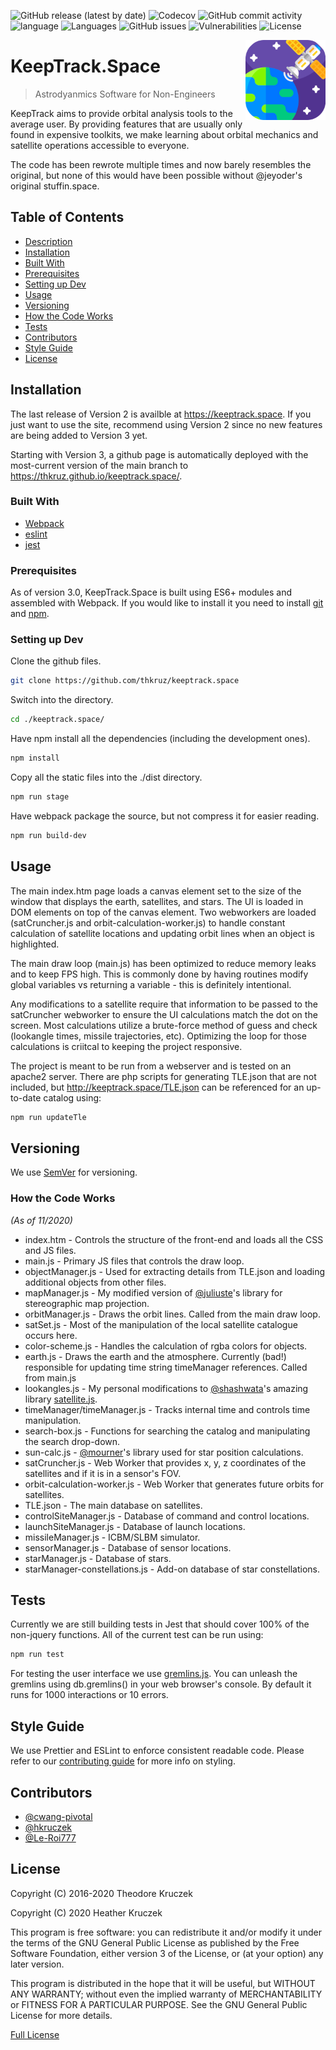 ![GitHub release (latest by date)](https://img.shields.io/github/v/release/thkruz/keeptrack.space?style=flat-square) ![Codecov](https://img.shields.io/codecov/c/github/thkruz/keeptrack.space?style=flat-square&token=RKIkZS3xDN) ![GitHub commit activity](https://img.shields.io/github/commit-activity/m/thkruz/keeptrack.space?style=flat-square) ![language](https://img.shields.io/github/languages/top/thkruz/keeptrack.space?style=flat-square) ![Languages](https://img.shields.io/github/languages/count/thkruz/keeptrack.space?style=flat-square) ![GitHub issues](https://img.shields.io/github/issues/thkruz/keeptrack.space?style=flat-square) ![Vulnerabilities](https://img.shields.io/github/workflow/status/thkruz/keeptrack.space/Test%20site%20for%20publicly%20known%20js%20vulnerabilities?label=vulnerabilities&style=flat-square) ![License](https://img.shields.io/github/license/thkruz/keeptrack.space?style=flat-square)

<img src="./src/img/logo192.png" width=128 height=128 alt="KeepTrack.Space" align="right">

# KeepTrack.Space
> Astrodyanmics Software for Non-Engineers

KeepTrack aims to provide orbital analysis tools to the average user. By providing features that are usually only found in expensive toolkits, we make learning about orbital mechanics and satellite operations accessible to everyone.

The code has been rewrote multiple times and now barely resembles the original, but none of this would have been possible without @jeyoder's original stuffin.space.

## Table of Contents
- [Description](#Description)
- [Installation](#Installation)
- [Built With](#Built-With)
- [Prerequisites](#Prerequisites)
- [Setting up Dev](#Setting-up-Dev)
- [Usage](#Usage)
- [Versioning](#Versioning)
- [How the Code Works](#How-the-Code-Works)
- [Tests](#Tests)
- [Contributors](#Contributors)
- [Style Guide](#Style-Guide)
- [License](#License)

## Installation

The last release of Version 2 is availble at https://keeptrack.space. If you just want to use the site, recommend using Version 2 since no new features are being added to Version 3 yet.

Starting with Version 3, a github page is automatically deployed with the most-current version of the main branch to https://thkruz.github.io/keeptrack.space/.

### Built With
* [Webpack](https://webpack.js.org/)
* [eslint](https://eslint.org/)
* [jest](https://jestjs.io/)

### Prerequisites
As of version 3.0, KeepTrack.Space is built using ES6+ modules and assembled with Webpack. If you would like to install it you need to install [git](https://git-scm.com/) and [npm](https://www.npmjs.com/).

### Setting up Dev

Clone the github files. 

```bash
git clone https://github.com/thkruz/keeptrack.space
```

Switch into the directory.

```bash
cd ./keeptrack.space/
```

Have npm install all the dependencies (including the development ones). 

```bash
npm install
```

Copy all the static files into the ./dist directory. 

```bash
npm run stage
```

Have webpack package the source, but not compress it for easier reading.

```bash
npm run build-dev
```

## Usage
The main index.htm page loads a canvas element set to the size of the window that displays the earth, satellites, and stars. The UI is loaded in DOM elements on top of the canvas element. Two webworkers are loaded (satCruncher.js and orbit-calculation-worker.js) to handle constant calculation of satellite locations and updating orbit lines when an object is highlighted.

The main draw loop (main.js) has been optimized to reduce memory leaks and to keep FPS high. This is commonly done by having routines modify global variables vs returning a variable - this is definitely intentional.

Any modifications to a satellite require that information to be passed to the satCruncher webworker to ensure the UI calculations match the dot on the screen. Most calculations utilize a brute-force method of guess and check (lookangle times, missile trajectories, etc). Optimizing the loop for those calculations is criitcal to keeping the project responsive.

The project is meant to be run from a webserver and is tested on an apache2 server. There are php scripts for generating TLE.json that are not included, but http://keeptrack.space/TLE.json can be referenced for an up-to-date catalog using:

```bash
npm run updateTle
```

## Versioning

We use [SemVer](http://semver.org/) for versioning.

### How the Code Works
*(As of 11/2020)*
* index.htm - Controls the structure of the front-end and loads all the CSS and JS files.
* main.js - Primary JS files that controls the draw loop.
* objectManager.js - Used for extracting details from TLE.json and loading additional objects from other files.
* mapManager.js - My modified version of [@juliuste](https://github.com/juliuste/projections)'s library for stereographic map projection.
* orbitManager.js - Draws the orbit lines. Called from the main draw loop.
* satSet.js - Most of the manipulation of the local satellite catalogue occurs here.
* color-scheme.js - Handles the calculation of rgba colors for objects.
* earth.js - Draws the earth and the atmosphere. Currently (bad!) responsible for updating time string timeManager references. Called from main.js
* lookangles.js - My personal modifications to [@shashwata](https://github.com/shashwatak/)'s amazing library [satellite.js](https://github.com/shashwatak/satellite-js).
* timeManager/timeManager.js - Tracks internal time and controls time manipulation.
* search-box.js - Functions for searching the catalog and manipulating the search drop-down.
* sun-calc.js - [@mourner](https://github.com/mourner/suncalc)'s library used for star position calculations.
* satCruncher.js - Web Worker that provides x, y, z coordinates of the satellites and if it is in a sensor's FOV.
* orbit-calculation-worker.js - Web Worker that generates future orbits for satellites.
* TLE.json - The main database on satellites.
* controlSiteManager.js - Database of command and control locations.
* launchSiteManager.js - Database of launch locations.
* missileManager.js - ICBM/SLBM simulator.
* sensorManager.js - Database of sensor locations.
* starManager.js - Database of stars.
* starManager-constellations.js - Add-on database of star constellations.

## Tests

Currently we are still building tests in Jest that should cover 100% of the non-jquery functions. All of the current test can be run using:

```bash
npm run test
```

For testing the user interface we use [gremlins.js](https://github.com/marmelab/gremlins.js/). You can unleash the gremlins using db.gremlins() in your web browser's console. By default it runs for 1000 interactions or 10 errors.

## Style Guide

We use Prettier and ESLint to enforce consistent readable code. Please refer to our [contributing guide](https://github.com/thkruz/keeptrack.space/blob/master/CONTRIBUTING.md#code-style) for more info on styling.

## Contributors
* [@cwang-pivotal](https://github.com/cwang-pivotal/)
* [@hkruczek](https://github.com/hkruczek/)
* [@Le-Roi777](https://github.com/Le-Roi777/)

## License

Copyright (C) 2016-2020 Theodore Kruczek

Copyright (C) 2020 Heather Kruczek

This program is free software: you can redistribute it and/or modify
it under the terms of the GNU General Public License as published by
the Free Software Foundation, either version 3 of the License, or
(at your option) any later version.

This program is distributed in the hope that it will be useful,
but WITHOUT ANY WARRANTY; without even the implied warranty of
MERCHANTABILITY or FITNESS FOR A PARTICULAR PURPOSE.  See the
GNU General Public License for more details.

[Full License](https://github.com/thkruz/keeptrack.space/blob/master/LICENSE)
